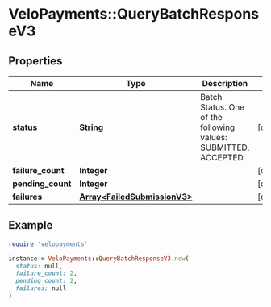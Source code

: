 # VeloPayments::QueryBatchResponseV3

## Properties

| Name | Type | Description | Notes |
| ---- | ---- | ----------- | ----- |
| **status** | **String** | Batch Status. One of the following values: SUBMITTED, ACCEPTED | [optional] |
| **failure_count** | **Integer** |  | [optional] |
| **pending_count** | **Integer** |  | [optional] |
| **failures** | [**Array&lt;FailedSubmissionV3&gt;**](FailedSubmissionV3.md) |  | [optional] |

## Example

```ruby
require 'velopayments'

instance = VeloPayments::QueryBatchResponseV3.new(
  status: null,
  failure_count: 2,
  pending_count: 2,
  failures: null
)
```

